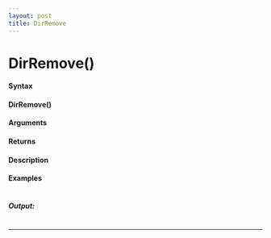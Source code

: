 ```yaml
---
layout: post
title: DirRemove
---
```


# DirRemove()


#### Syntax

#### DirRemove()

#### Arguments

#### Returns

#### Description

#### Examples

```

```

##### Output:

```

```

---